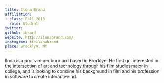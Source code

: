 ```yaml
---
title: Ilona Brand
affiliation:
- class: Fall 2018
  role: Student
twitter:
github: ibrand
website: http://ilonabrand.com/
instagram: theilonabrand
place: Brooklyn, NY
---
```

Ilona is a programmer born and based in Brooklyn. He first got interested in the intersection of art and technology through his film studies major in college, and is looking to combine his background in film and his profession in software to create interactive art.
